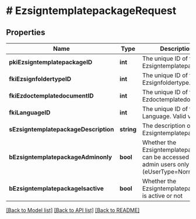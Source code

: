 # # EzsigntemplatepackageRequest

## Properties

Name | Type | Description | Notes
------------ | ------------- | ------------- | -------------
**pkiEzsigntemplatepackageID** | **int** | The unique ID of the Ezsigntemplatepackage | [optional]
**fkiEzsignfoldertypeID** | **int** | The unique ID of the Ezsignfoldertype. |
**fkiEzdoctemplatedocumentID** | **int** | The unique ID of the Ezdoctemplatedocument | [optional]
**fkiLanguageID** | **int** | The unique ID of the Language.  Valid values:  |Value|Description| |-|-| |1|French| |2|English| |
**sEzsigntemplatepackageDescription** | **string** | The description of the Ezsigntemplatepackage |
**bEzsigntemplatepackageAdminonly** | **bool** | Whether the Ezsigntemplatepackage can be accessed by admin users only (eUserType&#x3D;Normal) |
**bEzsigntemplatepackageIsactive** | **bool** | Whether the Ezsigntemplatepackage is active or not |

[[Back to Model list]](../../README.md#models) [[Back to API list]](../../README.md#endpoints) [[Back to README]](../../README.md)
